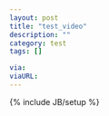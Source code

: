 ```yaml
---
layout: post
title: "test_video"
description: ""
category: test
tags: []

via:
viaURL:
---
```

{% include JB/setup %}
